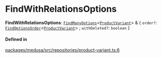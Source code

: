 # FindWithRelationsOptions

 **FindWithRelationsOptions**: [`FindManyOptions`](../interfaces/FindManyOptions.md)<[`ProductVariant`](../classes/ProductVariant.md)\> & { `order?`: [`FindOptionsOrder`](FindOptionsOrder.md)<[`ProductVariant`](../classes/ProductVariant.md)\> ; `withDeleted?`: `boolean`  }

#### Defined in

[packages/medusa/src/repositories/product-variant.ts:6](https://github.com/medusajs/medusa/blob/3d9f5ae63/packages/medusa/src/repositories/product-variant.ts#L6)
